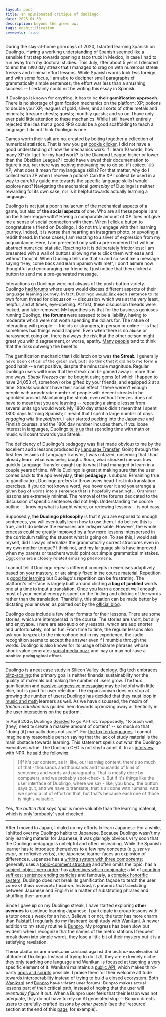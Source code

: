 ```yaml
---
layout: post
title: an opinionated critique of duolingo
date: 2025-09-30
description: beyond the green owl
tags: enshittification
comments: false
---
```


During the stay-at-home grim days of 2020, I started learning Spanish on Duolingo. Having a working understanding of Spanish seemed like a sensible first step towards opening a taco truck in Mexico, in case I had to run away from my doctoral studies. This July, after about 5 years I decided to end the 1800 day streak that I managed to drag on with numerous streak freezes and minimal effort lessons. While Spanish words look less foreign, and with some focus, I am able to decipher small paragraphs of grammatically simple sentences; the effort was less than a smashing success -- I certainly could not be writing this essay in Spanish.

If Duolingo is known for anything, it has to be **their gamification approach**. There is no shortage of gamification mechanics on the platform: XP; potions to double your XP; leagues of gold, silver, and all sorts of other metals and minerals; treasure chests; quests; monthly quests; and so on. I have only ever paid little attention to these mechanics. While I still haven't entirely rejected the idea that a good RPG could be a good scaffolding to teach a language, I do not think Duolingo is one.

Games worth their salt are not created by bolting together a collection of numerical statistics. That is how you get [cookie clicker](https://en.wikipedia.org/wiki/Cookie_Clicker). I did not have a good understanding of how the mechanics work: if I learn 10 words, how many XP do I get for my hard work? Is the Diamond League higher or lower than the Obsidian League? I could have viewed their documentation to figure it out, but there was nothing motivating me to do so. If I collect 100 XP, what does it mean for my language skills? For that matter, why do I collect extra XP when I receive a potion? Can the XP I collect be used in a way to carefully guide me towards the specific language skills I would explore next? Navigating the mechanical _gameplay_ of Duolingo is neither rewarding for its own sake, nor is it helpful towards actually learning a language.

Duolingo is not just a poor simulacrum of the mechanical aspects of a game, but also of **the social aspects** of one. Who are all these people I am on the Silver league with? Having a comparable amount of XP does not give me a sense of social connection with them. When I click a button to congratulate a friend on Duolingo, I do not truly engage with their learning journey. Indeed, it is worse than hearting an instagram photo, or upvoting a reddit thread. In those cases, I am reacting to a sliver of expression from my acquaintance. Here, I am presented only with a pre-rendered text with an abstract numerical statistic. Reacting to it is deliberately frictionless: I am presented with a wall of buttons allowing me to click them with ease and without thought. When Duolingo tells me that so and so sent me a message saying "Hey, come back and learn Spanish with me!", I don't admire how thoughtful and encouraging my friend is; I just notice that they clicked a button to send me a pre-generated message.

Interactions on Duolingo were not always of the push-button variety. Duolingo [had forums](https://duolingo.hobune.stream/) where users would discuss different aspects of their language learning journey. In fact, Duolingo [would link](https://streakchaser.com/language/duolingo-forums-cant-comment/) each sentence to its own forum thread for discussion -- discussion, which was at the very least, helpful, and at times, eye-opening. At first, these discussion threads were locked, and later removed. My hypothesis is that for the business geniuses running Duolingo, **the forums** were assesed to be a liability, having to moderate which were not worth spending the dollars for. The nature of interacting with people -- friends or strangers, in person or online -- is that sometimes bad things would happen. Even when there is no abuse or harassment going on, there is always the risk that the other person might greet you with disagreement, or worse, apathy. [Many](https://web.archive.org/web/20250916150051/http://omegle.com/) [people](https://web.archive.org/web/20250803104055/https://www.lfgss.com/conversations/401475/) tend to think that the risks outweigh the benefits.

The gamification mechanic that I did latch on to was **the Streak**. I generally have been critical of the green owl, but I do think that it did help me form a good habit -- a net positive, despite the minuscule magnitude. Regular Duolingo users will know that the streak can be gamed away in more than one ways. _Streak Freezes_ can be bought using gems (of which I happen to have 24,053 of, somehow) or be gifted by your friends, and equipped 2 at a time. Streaks wouldn't have their social effect if there weren't enough people with a moderate number of people with decent streaks to be sprinkled around. Maintaining the streak, even without freezes, does not have to mean that you are learning -- repeating a simple lesson from several units ago would work. My 1800 day streak didn't mean that I spent 1800 days learning Spanish; it meant that I spent a large number of days _engaging with the platform_. I later started peeking into the Japanese and Finnish courses, and the 1800 day number includes them. If you loose interest in languages, Duolingo [tells us](https://blog.duolingo.com/new-subjects/) that spending time with math or music will count towards your Streak.

The deficiency of Duolingo's pedagogy was first made obvious to me by the excellent audio lessons produced by [Language Transfer](https://www.languagetransfer.org/). Going through the first few lessons of Language Transfer, I was unfazed, observing that I had already learnt what was being taught. Soon, what shocked me was how quickly Language Transfer caught up to what I had managed to learn in a couple years of time. While Duolingo is great at making sure that the user comes back to the app everyday, **their pedagogy** is subpar. Remaining true to gamification, Duolingo prefers to throw users head-first into translation exercises. If you do not know a word, you hover over it and you arrange a given bag of words into a sentence that is hopefully meaningful. Grammar lessons are extremely minimal. The removal of the forums dedicated to the discussion of specific sentences did not help. Understanding the course outline -- knowing what is taught where, or reviewing lessons -- is not easy.

Supposedly, **the Duolingo philosophy** is that if you are exposed to enough sentences, you will eventually learn how to use them. I do believe this is true, and I do believe the exercises are indispensable. However, the whole process could be greatly improved by a few more lessons interspersed in the curriculum telling the student what is going on. To see this, I would ask myself, did I always internalize the grammatically correct structures even in my own mother tongue? I think not, and my language skills have improved when my parents or teachers would point out simple grammatical mistakes. [Eggcorns](https://en.wikipedia.org/wiki/Eggcorn) are a closely related amusing phenomena.

I cannot tell if Duolingo repeats different concepts in exercises adaptively based on your mastery, or are simply fixed in the course material. Repetition is [good for learning](https://en.wikipedia.org/wiki/Spaced_repetition) but Duolingo's repetition can be frustrating. The platform's interface is largely built around clicking **a bag of jumbled** words one at a time to input a translation. Once you learn a concept well enough, most of your mental energy is spent on the finding and clicking of the words rather than the translation. Thankfully, this situation can be made better by dictating your answer, as pointed out by the [official blog](https://blog.duolingo.com/sneaky-pronunciation-practice/). 

Duolingo does include a few other formats for their lessons. There are some stories, which are interspersed in the course. The stories are short, but silly and enjoyable. There are also audio only lessons, which are also shorter and unfortunately, not as fun. From time to time, the regular lessons also ask you to speak to the microphone but in my experience, the audio recognition seems to accept the answer even if I mumble through the words. Duolingo is also known for its usage of bizarre phrases, whose shock value generates [social media buzz](https://www.reddit.com/r/shitduolingosays/) and may or may not have a positive pedagogical effect.

---

Duolingo is a neat case study in Silicon Valley ideology. Big tech embraces [blitz-scaling](https://hbr.org/2016/04/blitzscaling): the primary goal is neither financial sustainability nor the quality of materials but making the number of users grow. The faux gamification and [passive-aggressive messaging](https://www.ft.com/content/3a9d6a6c-3681-4c93-9b8f-e6e41bea30dc) may be helpful with little else, but is good for user retention. The expansionism does not stop at growing the number of users; Duolingo has decided that they must loop in [music and math](https://blog.duolingo.com/new-subjects/) learners as well. As we have discussed, the maxim of _friction reduction_ has guided them towards optimizing away authenticity in the user interactions on the platform.

In April 2025, Duolingo [decided](https://web.archive.org/web/20250516041748/https://www.linkedin.com/posts/duolingo_below-is-an-all-hands-email-from-our-activity-7322560534824865792-l9vh/?rcm=ACoAAADRbfMBYDgBD6CKFgJZnb27n5NLn5v-LAo) to go AI-first. Supposedly, "to teach well, [they] need to create a massive amount of content" -- so much so that "doing [it] manually does not scale". For [the top ten languages](https://blog.duolingo.com/2024-duolingo-language-report/), I cannot imagine any reasonable person saying that the lack of study material is the main obstacle towards learning. This statement spells out what the Duolingo executives value. The Duolingo CEO is not shy to admit it. In an [interview with NPR](https://www.npr.org/transcripts/1197997573), he said the following.

> [I]f it's our content, as in, like, our learning content, there's so much of that - thousands and thousands and thousands of kind of sentences and words and paragraphs. That is mostly done by computers, and we probably spot-check it. But if it's things like the user interface of Duolingo, where we say - like, you know, the button says quit, and we have to translate, that is all done with humans. And we spend a lot of effort on that, but that's because each one of those is highly valuable.

Yes, _the button that says 'quit'_ is more valuable than the learning material, which is only 'probably' spot-checked.

---

After I moved to Japan, I dialed up my efforts to learn Japanese. For a while, I shifted over my Duolingo habits to Japanese. Because Duolingo wasn't my only learning material for Japanese, it was glaringly obvious very soon that the Duolingo pedagogy is unhelpful and often misleading. While the Spanish learner has to introduce themselves to a few new concepts (e.g, _ser vs estar_, or reflexive verbs), the Japanese learner faces an explosion of differences. Japanese has a [writing system with three components](https://en.wikipedia.org/wiki/Japanese_writing_system); generally uses a [topic-comment structure](https://en.wikipedia.org/wiki/Topic_and_comment) and often omits the topic; has a [subject-object-verb order](https://en.wikipedia.org/wiki/Subject%E2%80%93object%E2%80%93verb_word_order); has [adjectives which conjugate](https://en.wikipedia.org/wiki/Japanese_adjectives); a lot of [counting suffixes](https://en.wikipedia.org/wiki/Japanese_counter_word); [sentence ending particles](https://en.wikibooks.org/wiki/Japanese/Grammar/Sentence_ending_particles) and famously, a [complex honorific system](https://en.wikipedia.org/wiki/Honorific_speech_in_Japanese). Duolingo does not break its gamification façade to teach the user some of these concepts head-on. Instead, it pretends that translating between Japanese and English is a matter of substituting phrases and shuffling them around. 

Since I gave up on my Duolingo streak, I have started exploring **other avenues** to continue learning Japanese. I participate in group lessons with a tutor once a week for an hour. Believe it or not, the tutor has more charm than [Falstaff](https://duolingo.fandom.com/wiki/Falstaff). I regularly do my flashcard kanji study with [Wanikani](https://www.wanikani.com/). A newer addition to my study routine is [Bunpro](https://bunpro.jp/). My progress has been slow but evident: when I recognize that the names of the metro stations I frequent break down into simple words, they lose a little bit of their mystery but it is a satisfying revelation. 

These platforms are a welcome contrast against the techno-accelerationist attitude of Duolingo. Instead of trying to do it all, they are extremely niche: they only teaching one language and Wanikani is focused at teaching a very specific element of it. Wanikani maintains a [public API](https://docs.api.wanikani.com/20170710/), which makes third-party [apps and scripts](https://community.wanikani.com/t/the-new-and-improved-list-of-api-and-third-party-apps/7694) possible. I praise them for their welcome attitude towards interoperability instead of trying to build a closed ecosystem. Both [Wanikani](https://community.wanikani.com/) and [Bunpro](https://community.bunpro.jp/) have vibrant user forums. Bunpro makes actual lessons part of their critical path, instead of hoping that the user will _eventually figure it out_. When a Bunpro user feels that their lesson was not adequate, they do not have to rely on AI generated slop -- Bunpro directs users to carefully-crafted lessons by _other people_ (see the 'resource' section at the end of this [page](https://bunpro.jp/grammar_points/%E3%81%AD), for example).
